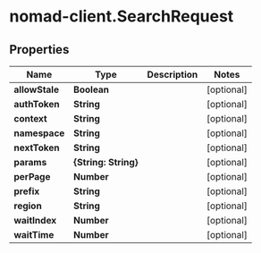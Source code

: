 # nomad-client.SearchRequest

## Properties

Name | Type | Description | Notes
------------ | ------------- | ------------- | -------------
**allowStale** | **Boolean** |  | [optional] 
**authToken** | **String** |  | [optional] 
**context** | **String** |  | [optional] 
**namespace** | **String** |  | [optional] 
**nextToken** | **String** |  | [optional] 
**params** | **{String: String}** |  | [optional] 
**perPage** | **Number** |  | [optional] 
**prefix** | **String** |  | [optional] 
**region** | **String** |  | [optional] 
**waitIndex** | **Number** |  | [optional] 
**waitTime** | **Number** |  | [optional] 


